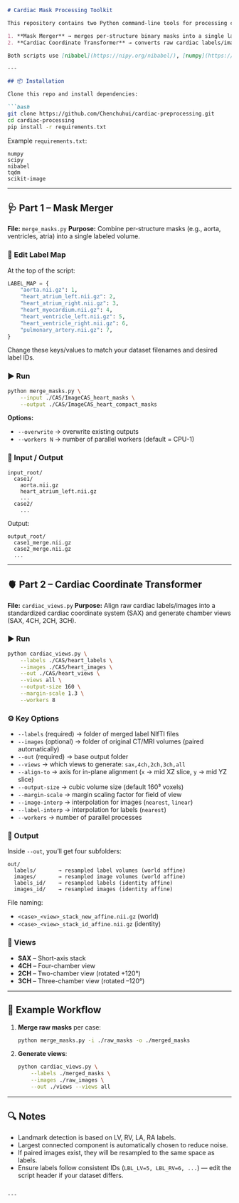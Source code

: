 ````markdown
# Cardiac Mask Processing Toolkit

This repository contains two Python command-line tools for processing cardiac medical imaging data (NIfTI).  

1. **Mask Merger** → merges per-structure binary masks into a single labeled NIfTI.  
2. **Cardiac Coordinate Transformer** → converts raw cardiac labels/images into a standardized cardiac coordinate system and generates standard chamber views (SAX, 4CH, 2CH, 3CH).  

Both scripts use [nibabel](https://nipy.org/nibabel/), [numpy](https://numpy.org/), and [scipy](https://scipy.org/) as core dependencies.

---

## 📦 Installation

Clone this repo and install dependencies:

```bash
git clone https://github.com/Chenchuhui/cardiac-preprocessing.git
cd cardiac-processing
pip install -r requirements.txt
````

Example `requirements.txt`:

```
numpy
scipy
nibabel
tqdm
scikit-image
```

---

## 🩺 Part 1 – Mask Merger

**File:** `merge_masks.py`
**Purpose:** Combine per-structure masks (e.g., aorta, ventricles, atria) into a single labeled volume.

### 🔧 Edit Label Map

At the top of the script:

```python
LABEL_MAP = {
    "aorta.nii.gz": 1,
    "heart_atrium_left.nii.gz": 2,
    "heart_atrium_right.nii.gz": 3,
    "heart_myocardium.nii.gz": 4,
    "heart_ventricle_left.nii.gz": 5,
    "heart_ventricle_right.nii.gz": 6,
    "pulmonary_artery.nii.gz": 7,
}
```

Change these keys/values to match your dataset filenames and desired label IDs.

### ▶️ Run

```bash
python merge_masks.py \
    --input ./CAS/ImageCAS_heart_masks \
    --output ./CAS/ImageCAS_heart_compact_masks
```

**Options:**

* `--overwrite` → overwrite existing outputs
* `--workers N` → number of parallel workers (default = CPU-1)

### 📂 Input / Output

```
input_root/
  case1/
    aorta.nii.gz
    heart_atrium_left.nii.gz
    ...
  case2/
    ...
```

Output:

```
output_root/
  case1_merge.nii.gz
  case2_merge.nii.gz
  ...
```

---

## 🫀 Part 2 – Cardiac Coordinate Transformer

**File:** `cardiac_views.py`
**Purpose:** Align raw cardiac labels/images into a standardized cardiac coordinate system (SAX) and generate chamber views (SAX, 4CH, 2CH, 3CH).

### ▶️ Run

```bash
python cardiac_views.py \
    --labels ./CAS/heart_labels \
    --images ./CAS/heart_images \
    --out ./CAS/heart_views \
    --views all \
    --output-size 160 \
    --margin-scale 1.3 \
    --workers 8
```

### ⚙️ Key Options

* `--labels` (required) → folder of merged label NIfTI files
* `--images` (optional) → folder of original CT/MRI volumes (paired automatically)
* `--out` (required) → base output folder
* `--views` → which views to generate: `sax,4ch,2ch,3ch,all`
* `--align-to` → axis for in-plane alignment (`x` → mid XZ slice, `y` → mid YZ slice)
* `--output-size` → cubic volume size (default 160³ voxels)
* `--margin-scale` → margin scaling factor for field of view
* `--image-interp` → interpolation for images (`nearest`, `linear`)
* `--label-interp` → interpolation for labels (`nearest`)
* `--workers` → number of parallel processes

### 📂 Output

Inside `--out`, you’ll get four subfolders:

```
out/
  labels/       → resampled label volumes (world affine)
  images/       → resampled image volumes (world affine)
  labels_id/    → resampled labels (identity affine)
  images_id/    → resampled images (identity affine)
```

File naming:

* `<case>_<view>_stack_new_affine.nii.gz` (world)
* `<case>_<view>_stack_id_affine.nii.gz` (identity)

### 🧭 Views

* **SAX** – Short-axis stack
* **4CH** – Four-chamber view
* **2CH** – Two-chamber view (rotated +120°)
* **3CH** – Three-chamber view (rotated –120°)

---

## 🚀 Example Workflow

1. **Merge raw masks** per case:

   ```bash
   python merge_masks.py -i ./raw_masks -o ./merged_masks
   ```

2. **Generate views**:

   ```bash
   python cardiac_views.py \
       --labels ./merged_masks \
       --images ./raw_images \
       --out ./views --views all
   ```

---

## 🔍 Notes

* Landmark detection is based on LV, RV, LA, RA labels.
* Largest connected component is automatically chosen to reduce noise.
* If paired images exist, they will be resampled to the same space as labels.
* Ensure labels follow consistent IDs (`LBL_LV=5, LBL_RV=6, ...`) — edit the script header if your dataset differs.

```

---